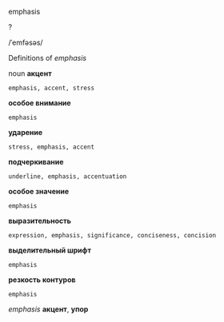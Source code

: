 emphasis

?

/ˈemfəsəs/

Definitions of _emphasis_

noun
**акцент**

    emphasis, accent, stress
**особое внимание**

    emphasis
**ударение**

    stress, emphasis, accent
**подчеркивание**

    underline, emphasis, accentuation
**особое значение**

    emphasis
**выразительность**

    expression, emphasis, significance, conciseness, concision
**выделительный шрифт**

    emphasis
**резкость контуров**

    emphasis

_emphasis_
**акцент**, **упор**